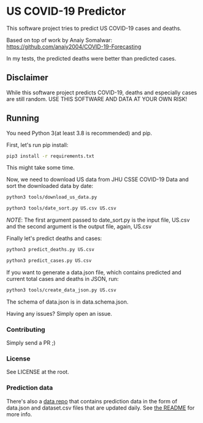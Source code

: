 # US COVID-19 Predictor

This software project tries to predict US COVID-19 cases and deaths.

Based on top of work by Anaiy Somalwar: https://github.com/anaiy2004/COVID-19-Forecasting

In my tests, the predicted deaths were better than predicted cases.

## Disclaimer

While this software project predicts COVID-19, deaths and especially cases are still random. USE THIS SOFTWARE AND DATA AT YOUR OWN RISK!

## Running

You need Python 3(at least 3.8 is recommended) and pip.

First, let's run pip install:

```bash
pip3 install -r requirements.txt
```

This might take some time.

Now, we need to download US data from JHU CSSE COVID-19 Data and sort the downloaded data by date:

```bash
python3 tools/download_us_data.py
```

```bash
python3 tools/date_sort.py US.csv US.csv
```

*NOTE*: The first argument passed to date_sort.py is the input file, US.csv and the second argument is the output file, again, US.csv

Finally let's predict deaths and cases:

```bash
python3 predict_deaths.py US.csv
```

```bash
python3 predict_cases.py US.csv
```

If you want to generate a data.json file, which contains predicted and current total cases and deaths in JSON, run:

```bash
python3 tools/create_data_json.py US.csv
```

The schema of data.json is in data.schema.json.

Having any issues? Simply open an issue.

### Contributing

Simply send a PR ;)

### License

See LICENSE at the root.

### Prediction data

There's also a [data repo](https://github.com/okyanusoz/covid19-us-predictions-data) that contains prediction data in the form of data.json and dataset.csv files that are updated daily. See [the README](https://github.com/okyanusoz/covid19-us-predictions-data/blob/master/README.md) for more info.
